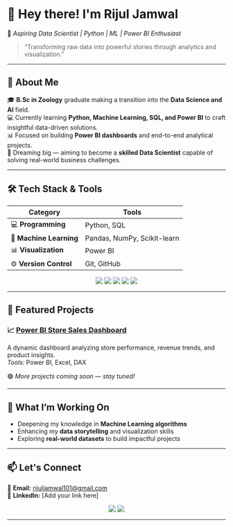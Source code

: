 # 👋 Hey there! I'm **Rijul Jamwal**  
🎯 *Aspiring Data Scientist | Python | ML | Power BI Enthusiast*  

> “Transforming raw data into powerful stories through analytics and visualization.”  

---

## 🧠 About Me  
🎓 **B.Sc in Zoology** graduate making a transition into the **Data Science and AI** field.  
💻 Currently learning **Python, Machine Learning, SQL, and Power BI** to craft insightful data-driven solutions.  
📊 Focused on building **Power BI dashboards** and end-to-end analytical projects.  
🚀 Dreaming big — aiming to become a **skilled Data Scientist** capable of solving real-world business challenges.  

---

## 🛠️ Tech Stack & Tools  

| Category | Tools |
|-----------|--------|
| 💻 **Programming** | Python, SQL |
| 🤖 **Machine Learning** | Pandas, NumPy, Scikit-learn |
| 📊 **Visualization** | Power BI |
| ⚙️ **Version Control** | Git, GitHub |

<p align="center">
  <img src="https://img.shields.io/badge/Python-3776AB?style=for-the-badge&logo=python&logoColor=white"/>
  <img src="https://img.shields.io/badge/PowerBI-F2C811?style=for-the-badge&logo=powerbi&logoColor=black"/>
  <img src="https://img.shields.io/badge/SQL-003B57?style=for-the-badge&logo=postgresql&logoColor=white"/>
  <img src="https://img.shields.io/badge/Machine%20Learning-FF6F00?style=for-the-badge&logo=googlecolab&logoColor=white"/>
  <img src="https://img.shields.io/badge/Git-F1502F?style=for-the-badge&logo=git&logoColor=white"/>
</p>

---

## 🚀 Featured Projects  

### 📈 [Power BI Store Sales Dashboard](#)  
A dynamic dashboard analyzing store performance, revenue trends, and product insights.  
*Tools:* Power BI, Excel, DAX  

🟢 *More projects coming soon — stay tuned!*  

---

## 🌱 What I’m Working On  
- Deepening my knowledge in **Machine Learning algorithms**  
- Enhancing my **data storytelling** and visualization skills  
- Exploring **real-world datasets** to build impactful projects  

---

## 📫 Let's Connect  

📧 **Email:** [rijuljamwal101@gmail.com](mailto:rijuljamwal101@gmail.com)  
🔗 **LinkedIn:** [Add your link here]  

<p align="center">
  <a href="mailto:rijuljamwal101@gmail.com"><img src="https://img.shields.io/badge/Email-Contact%20Me-blue?style=for-the-badge&logo=gmail"/></a>
  <a href="#"><img src="https://img.shields.io/badge/LinkedIn-Connect%20Here-blue?style=for-the-badge&logo=linkedin"/></a>
</p>

---





